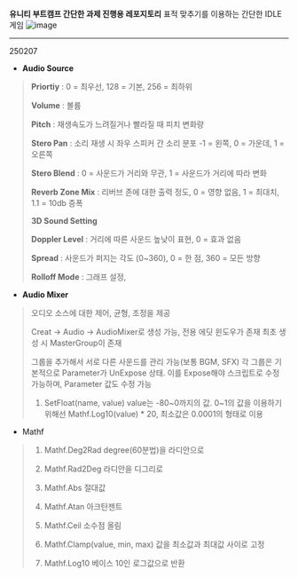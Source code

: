 **유니티 부트캠프 간단한 과제 진행용 레포지토리**
표적 맞추기를 이용하는 간단한 IDLE 게임
![image](https://github.com/user-attachments/assets/b9861ef6-2b98-46b4-a77d-c9772b7f4158)

----
250207

+ **Audio Source**
> **Priortiy** : 0 =  최우선, 128  = 기본, 256 = 최하위
> 
> **Volume** : 볼륨
> 
> **Pitch** : 재생속도가 느려질거나 빨라질 때 피치 변화량
> 
> **Stero Pan** : 소리 재생 시 좌우 스피커 간 소리 분포 -1 = 왼쪽, 0 = 가운데, 1 = 오른쪽
> 
> **Stero Blend** : 0 = 사운드가 거리와 무관, 1 = 사운드가 거리에 따라 변화
> 
> **Reverb Zone Mix** : 리버브 존에 대한 출력 정도, 0 = 영향 없음, 1 = 최대치, 1.1 = 10db 증폭
> 
> **3D Sound Setting**
> 
> **Doppler Level** : 거리에 따른 사운드 높낮이 표현, 0 = 효과 없음
> 
> **Spread** : 사운드가 퍼지는 각도 (0~360), 0 = 한 점, 360 = 모든 방향
> 
> **Rolloff Mode** : 그래프 설정,

+ **Audio Mixer**
> 오디오 소스에 대한 제어, 균형, 조정을 제공
> 
> Creat → Audio → AudioMixer로 생성 가능, 전용 에딧 윈도우가 존재
> 최초 생성 시 MasterGroup이 존재
> 
> 그룹을 추가해서 서로 다른 사운드를 관리 가능(보통 BGM, SFX)
> 각 그룹은 기본적으로 Parameter가 UnExpose 상태.
> 이를 Expose해야 스크립트로 수정 가능하며, Parameter 값도 수정 가능
> 
> 1. SetFloat(name, value)
> value는 -80~0까지의 값. 0~1의 값을 이용하기 위해선 Mathf.Log10(value) * 20, 최소값은 0.0001의 형태로 이용

+ Mathf
> 1. Mathf.Deg2Rad
> degree(60분법)을 라디안으로
> 
> 2. Mathf.Rad2Deg
> 라디안을 디그리로
> 3. Mathf.Abs
> 절대값
> 
> 4. Mathf.Atan
> 아크탄젠트
> 
> 5. Mathf.Ceil
> 소수점 올림
> 
> 6. Mathf.Clamp(value, min, max)
> 값을 최소값과 최대값 사이로 고정
> 
> 7. Mathf.Log10
> 베이스 10인 로그값으로 반환
